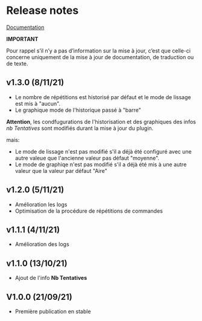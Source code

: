 # Release notes

[Documentation](index.md)

**IMPORTANT**

Pour rappel s’il n’y a pas d’information sur la mise à jour, c’est que celle-ci concerne uniquement de la mise à jour de documentation, de traduction ou de texte.

## v1.3.0 (8/11/21)
+ Le nombre de répétitions est historisé par défaut et le mode de lissage est mis à "aucun".
+ Le graphique mode de l'historique passé à "barre"

**Attention**, les condfugurations de l'historisation et des graphiques des infos *nb Tentatives* sont modifiés durant la mise à jour du plugin.

  mais:
  + Le mode de lissage n'est pas modifié s'il a déjà été configuré avec une autre valeue que l'ancienne valeur pas défaut "moyenne".
  + Le mode de graphiqe n'est pas modifié s'il a déjà été mis à une autre valeur que la valeur par défaut "Aire" 

## v1.2.0 (5/11/21)
+ Amélioration les logs
+ Optimisation de la procédure de répétitions de commandes

## v1.1.1 (4/11/21)
+ Amélioration des logs

## v1.1.0  (13/10/21)
+ Ajout de l'info **Nb Tentatives**

## V1.0.0 (21/09/21)
+ Première publication en stable
